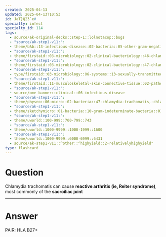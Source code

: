 ```yaml
---
created: 2025-04-13
updated: 2025-04-13T10:53
id: JaT}Q23`e#
specialty: infect
specialty_id: 114
tags:
  - source/ak-original-decks::step-1::lolnotacop::bugs
  - "source/ak-step1-v11:": 
  - theme/b&b::13-infectious-disease::02-bacteria::05-other-gram-negatives
  - "source/ak-step1-v11:": 
  - theme/firstaid::03-microbiology::02-clinical-bacteriology::46-chlamydiae
  - "source/ak-step1-v11:": 
  - theme/firstaid::03-microbiology::02-clinical-bacteriology::47-chlamydia-trachomatis-serotypes
  - "source/ak-step1-v11:": 
  - type/firstaid::03-microbiology::06-systems::13-sexually-transmitted-infections
  - "source/ak-step1-v11:": 
  - theme/firstaid::11-musculoskeletal-skin-connective-tissue::02-pathology::22-seronegative-spondyloarthropathies::reactive-arthritis
  - "source/ak-step1-v11:": 
  - source/ome-banner::clinical::06-infectious-disease
  - "source/ak-step1-v11:": 
  - theme/physeo::06-micro::02-bacteria::47-chlamydia-trachomatis,-chlamydophila-pneymoniae-&-chlamydophila-psittaci
  - "source/ak-step1-v11:": 
  - theme/sketchymicro::01-bacteria::10-gram-indeterminate-bacteria::01-chlamydia-trachomatis,-chlamydophila-pneumoniae-&-chlamydophila-psittaci
  - "source/ak-step1-v11:": 
  - theme/uworld::100-999::700-799::743
  - "source/ak-step1-v11:": 
  - theme/uworld::1000-9999::1000-1999::1600
  - "source/ak-step1-v11:": 
  - theme/uworld::1000-9999::6000-6999::6431
  - source/ak-step1-v11::^other::^highyield::2-relativelyhighyield"
type: flashcard
---
```


# Question
Chlamydia trachomatis can cause **reactive arthritis (ie, Reiter syndrome)**, most commonly of the **sacroiliac joint**

---

# Answer
PAIR: HLA B27+